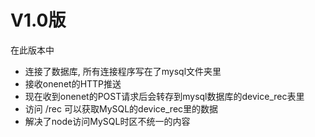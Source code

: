 # V1.0版

在此版本中
- 连接了数据库, 所有连接程序写在了mysql文件夹里
- 接收onenet的HTTP推送
- 现在收到onenet的POST请求后会转存到mysql数据库的device_rec表里
- 访问 /rec 可以获取MySQL的device_rec里的数据
- 解决了node访问MySQL时区不统一的内容
